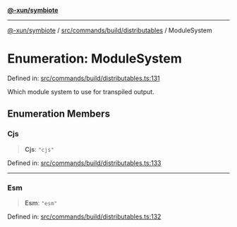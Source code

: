 [**@-xun/symbiote**](../../../../../README.md)

***

[@-xun/symbiote](../../../../../README.md) / [src/commands/build/distributables](../README.md) / ModuleSystem

# Enumeration: ModuleSystem

Defined in: [src/commands/build/distributables.ts:131](https://github.com/Xunnamius/symbiote/blob/5ab38d0bb0a593488721fdd41b6c1fcc4618d081/src/commands/build/distributables.ts#L131)

Which module system to use for transpiled output.

## Enumeration Members

### Cjs

> **Cjs**: `"cjs"`

Defined in: [src/commands/build/distributables.ts:133](https://github.com/Xunnamius/symbiote/blob/5ab38d0bb0a593488721fdd41b6c1fcc4618d081/src/commands/build/distributables.ts#L133)

***

### Esm

> **Esm**: `"esm"`

Defined in: [src/commands/build/distributables.ts:132](https://github.com/Xunnamius/symbiote/blob/5ab38d0bb0a593488721fdd41b6c1fcc4618d081/src/commands/build/distributables.ts#L132)
